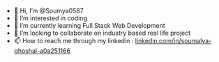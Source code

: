 - 👋 Hi, I’m @Soumya0587
- 👀 I’m interested in coding
- 🌱 I’m currently learning Full Stack Web Development
- 💞️ I’m looking to collaborate on industry based real life project 
- 📫 How to reach me through my linkedin : [linkedin.com/in/soumalya-ghoshal-a0a251166](https://www.linkedin.com/in/soumalya-ghoshal-a0a251166/)

<!---
Soumya0587/Soumya0587 is a ✨ special ✨ repository because its `README.md` (this file) appears on your GitHub profile.
You can click the Preview link to take a look at your changes.
--->
